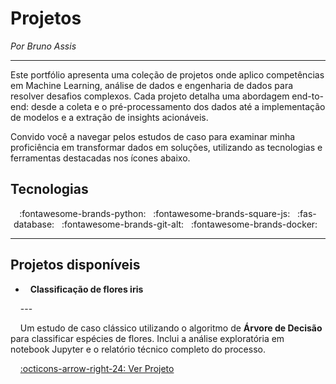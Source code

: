 # Projetos
*Por Bruno Assis*

---

Este portfólio apresenta uma coleção de projetos onde aplico competências em Machine Learning, análise de dados e engenharia de dados para resolver desafios complexos. Cada projeto detalha uma abordagem end-to-end: desde a coleta e o pré-processamento dos dados até a implementação de modelos e a extração de insights acionáveis.

Convido você a navegar pelos estudos de caso para examinar minha proficiência em transformar dados em soluções, utilizando as tecnologias e ferramentas destacadas nos ícones abaixo.

## Tecnologias

<div align="center">
  :fontawesome-brands-python:
  &nbsp;
  :fontawesome-brands-square-js:
  &nbsp;
  :fas-database:
  &nbsp;
  :fontawesome-brands-git-alt:
  &nbsp;
  :fontawesome-brands-docker:
  &nbsp;

  </div>

---

## Projetos disponíveis

<div class="grid cards" markdown>

-   __Classificação de flores iris__

    ---

    Um estudo de caso clássico utilizando o algoritmo de **Árvore de Decisão** para classificar espécies de flores. Inclui a análise exploratória em notebook Jupyter e o relatório técnico completo do processo.

    [:octicons-arrow-right-24: Ver Projeto](projeto/main.md)

</div>